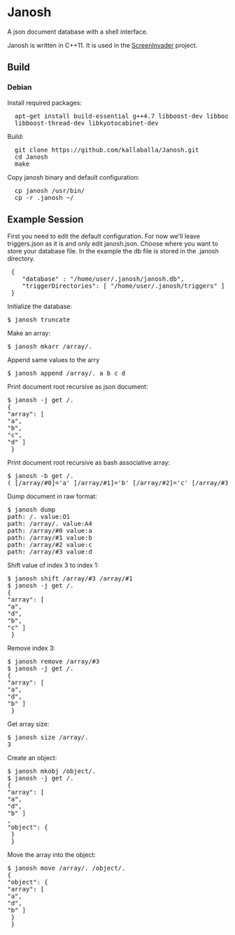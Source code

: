 Janosh
======

A json document database with a shell interface.

Janosh is written in C++11. It is used in the [ScreenInvader](https://github.com/Metalab/ScreenInvader) project.

## Build

### Debian

Install required packages:
<pre>
  apt-get install build-essential g++4.7 libboost-dev libboost-filesystem-dev libboost-system-dev \
  libboost-thread-dev libkyotocabinet-dev
</pre>

Build:
<pre>
  git clone https://github.com/kallaballa/Janosh.git
  cd Janosh
  make
</pre>

Copy janosh binary and default configuration:
<pre>
  cp janosh /usr/bin/
  cp -r .janosh ~/
</pre>

## Example Session

First you need to edit the default configuration. For now we'll leave triggers.json as it is and only edit janosh.json.
Choose where you want to store your database file. In the example the db file is stored in the .janosh directory.

<pre>
 {
    "database" : "/home/user/.janosh/janosh.db",   
    "triggerDirectories": [ "/home/user/.janosh/triggers" ] 
 }
</pre>

Initialize the database:

<pre>
$ janosh truncate
</pre>

Make an array:

<pre>
$ janosh mkarr /array/.
</pre>

Append same values to the arry

<pre>
$ janosh append /array/. a b c d
</pre>

Print document root recursive as json document:
<pre>
$ janosh -j get /.
{ 
"array": [ 
"a",
"b",
"c",
"d" ] 
 } 
</pre>

Print document root recursive as bash associative array:
<pre>
$ janosh -b get /.
( [/array/#0]='a' [/array/#1]='b' [/array/#2]='c' [/array/#3]='d' )
</pre>

Dump document in raw format:
<pre>
$ janosh dump
path: /. value:O1
path: /array/. value:A4
path: /array/#0 value:a
path: /array/#1 value:b
path: /array/#2 value:c
path: /array/#3 value:d
</pre>

Shift value of index 3 to index 1:
<pre>
$ janosh shift /array/#3 /array/#1
$ janosh -j get /.
{ 
"array": [ 
"a",
"d",
"b",
"c" ] 
 } 
</pre>

Remove index 3:
<pre>
$ janosh remove /array/#3
$ janosh -j get /.
{ 
"array": [ 
"a",
"d",
"b" ] 
 } 
</pre>

Get array size:
<pre>
$ janosh size /array/.
3
</pre>

Create an object:
<pre>
$ janosh mkobj /object/.
$ janosh -j get /.
{ 
"array": [ 
"a",
"d",
"b" ] 
,
"object": { 
 } 
 }
</pre>

Move the array into the object:
<pre>
$ janosh move /array/. /object/.
{ 
"object": { 
"array": [ 
"a",
"d",
"b" ] 
 } 
 } 
</pre>

